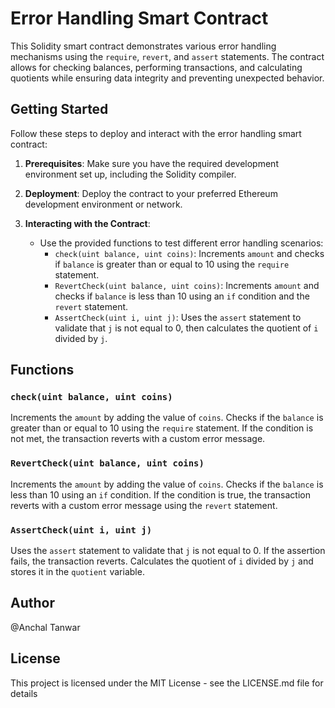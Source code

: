 # Error Handling Smart Contract

This Solidity smart contract demonstrates various error handling mechanisms using the `require`, `revert`, and `assert` statements. The contract allows for checking balances, performing transactions, and calculating quotients while ensuring data integrity and preventing unexpected behavior.

## Getting Started

Follow these steps to deploy and interact with the error handling smart contract:

1. **Prerequisites**: Make sure you have the required development environment set up, including the Solidity compiler.

2. **Deployment**: Deploy the contract to your preferred Ethereum development environment or network.

3. **Interacting with the Contract**:
   - Use the provided functions to test different error handling scenarios:
     - `check(uint balance, uint coins)`: Increments `amount` and checks if `balance` is greater than or equal to 10 using the `require` statement.
     - `RevertCheck(uint balance, uint coins)`: Increments `amount` and checks if `balance` is less than 10 using an `if` condition and the `revert` statement.
     - `AssertCheck(uint i, uint j)`: Uses the `assert` statement to validate that `j` is not equal to 0, then calculates the quotient of `i` divided by `j`.

## Functions

### `check(uint balance, uint coins)`

Increments the `amount` by adding the value of `coins`. Checks if the `balance` is greater than or equal to 10 using the `require` statement. If the condition is not met, the transaction reverts with a custom error message.

### `RevertCheck(uint balance, uint coins)`

Increments the `amount` by adding the value of `coins`. Checks if the `balance` is less than 10 using an `if` condition. If the condition is true, the transaction reverts with a custom error message using the `revert` statement.

### `AssertCheck(uint i, uint j)`

Uses the `assert` statement to validate that `j` is not equal to 0. If the assertion fails, the transaction reverts. Calculates the quotient of `i` divided by `j` and stores it in the `quotient` variable.

## Author
@Anchal Tanwar

## License
This project is licensed under the MIT License - see the LICENSE.md file for details
